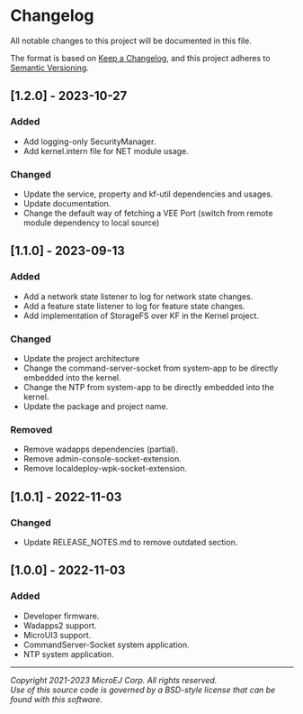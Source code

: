 # Changelog

All notable changes to this project will be documented in this file.

The format is based on [Keep a Changelog](https://keepachangelog.com/en/1.0.0/),
and this project adheres to [Semantic Versioning](https://semver.org/spec/v2.0.0.html).


## [1.2.0] - 2023-10-27

### Added

- Add logging-only SecurityManager.
- Add kernel.intern file for NET module usage.

### Changed

- Update the service, property and kf-util dependencies and usages.
- Update documentation.
- Change the default way of fetching a VEE Port (switch from remote module dependency to local source)

## [1.1.0] - 2023-09-13

### Added

- Add a network state listener to log for network state changes.
- Add a feature state listener to log for feature state changes.
- Add implementation of StorageFS over KF in the Kernel project.

### Changed 

- Update the project architecture
- Change the command-server-socket from system-app to be directly embedded into the kernel.
- Change the NTP from system-app to be directly embedded into the kernel.
- Update the package and project name.

### Removed

- Remove wadapps dependencies (partial).
- Remove admin-console-socket-extension.
- Remove localdeploy-wpk-socket-extension.

## [1.0.1] - 2022-11-03

### Changed 

- Update RELEASE_NOTES.md to remove outdated section.

## [1.0.0] - 2022-11-03

### Added

 - Developer firmware.
 - Wadapps2 support.
 - MicroUI3 support.
 - CommandServer-Socket system application.
 - NTP system application.
  
---
_Copyright 2021-2023 MicroEJ Corp. All rights reserved._  
_Use of this source code is governed by a BSD-style license that can be found with this software._  